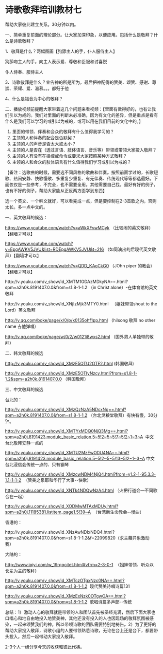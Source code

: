 # 诗歌敬拜培训教材七



<p>帮助大家彼此建立关系。30分钟以内。</p>

<p>一、简单重复前面的理论部分。让大家加深印象，以便应用。包括什么是敬拜？什么是诗歌敬拜？</p>

<p>1、敬拜是什么？两幅图画【狗舔主人的手，仆人服侍主人】</p>

<p>狗舔吻主人的手，向主人表示爱、尊敬和臣服和讨喜悦</p>

<p>仆人侍奉、服侍主人</p>

<p>3、诗歌敬拜是什么？宣告神的所是所为，最后把神配得的赞美、颂赞、感谢、尊崇、荣耀、爱、渴慕。。。都归于他</p>

<p>4、什么是福音为中心的敬拜？</p>

<p>二、播放视频前提醒大家带着这几个问题来看视频：【里面有做得好的，也有让我们引以为戒的。我们对里面的判断未必准确，因为有文化的差异，但是重点是看有什么是我们可以学习的或引以为戒的，或可以用在我们目前的文化中的。】</p>

<ol>
	<li>里面的带领、伴奏和会众的敬拜有什么值得我学习的？</li>
	<li>主领的人和伴奏的配合是否默契？</li>
	<li>主领的人的声音是否太大或太小？</li>
	<li>主领的人是否在（透过言语、肢体语言、音乐等）带领或带领大家投入敬拜？</li>
	<li>主领的人有没有在操控或命令或要求大家按照某种方式敬拜？</li>
	<li>主领的人和会众的肢体语言有什么值得我们学习或引以为戒的？</li>
</ol>

<p>【备注：选歌曲的时候，需要选不同风格的歌曲和伴奏。按照前面学过的，长歌短歌、热闹安静、快歌慢歌、多重复少重复、有无伴奏、传统现代等等都选最好。下面仅仅是一些参考，不完全，也不需要全用，其他需要自己找。最好有好的例子，也有不好的例子，帮助大家能从正反两方面学到东西】</p>

<p>选一个英文、一个韩文就好，可以看完成一点，但是要控制在2-3首歌之内，否则太长。多一点中文的。</p>

<p>一、英文敬拜的候选：</p>

<p><a href="https://www.youtube.com/watch?v=aWkXFvwMCyk">https://www.youtube.com/watch?v=aWkXFvwMCyk</a>&nbsp;（比较闹的英文敬拜）【翻墙才可以】</p>

<p><a href="https://www.youtube.com/watch?v=EpgAWKV5JVU&amp;list=RDEpgAWKV5JVU&amp;t=216">https://www.youtube.com/watch?v=EpgAWKV5JVU&amp;list=RDEpgAWKV5JVU&amp;t=216</a>&nbsp;（如同演出的后现代英文敬拜）【翻墙才可以】</p>

<p><a href="https://www.youtube.com/watch?v=QDD_KAoCkG0">https://www.youtube.com/watch?v=QDD_KAoCkG0</a>&nbsp;（JOhn piper 的教会）【翻墙才可以】</p>

<p>http://v.youku.com/v_show/id_XMTM1ODAzMDkyNA==.html?spm=a2h0k.8191407.0.0&amp;from=s1.8-1-1.2 （in Christ alone）-在体育馆的英文敬拜</p>

<p>http://v.youku.com/v_show/id_XNjIzMjk3MTY0.html &nbsp;&nbsp;（姐妹带领shout to the Lord）英文敬拜</p>

<p><a href="http://v.qq.com/boke/page/x/0/p/x0135ohf1pp.html">http://v.qq.com/boke/page/x/0/p/x0135ohf1pp.html</a>&nbsp;（hilsong 敬拜 no other name 吉他弹唱）</p>

<p><a href="http://v.qq.com/boke/page/w/0/2/w0121i8wxs2.html">http://v.qq.com/boke/page/w/0/2/w0121i8wxs2.html</a>&nbsp;（国外男人单独带的敬拜）</p>

<p>二、韩文敬拜的候选</p>

<p><a href="http://v.youku.com/v_show/id_XMzE5OTU2OTE2.html">http://v.youku.com/v_show/id_XMzE5OTU2OTE2.html</a>&nbsp;(韩国敬拜)</p>

<p><a href="http://v.youku.com/v_show/id_XMzE5OTIyNzcy.html?from=s1.8-1-1.2&amp;spm=a2h0k.8191407.0.0">http://v.youku.com/v_show/id_XMzE5OTIyNzcy.html?from=s1.8-1-1.2&amp;spm=a2h0k.8191407.0.0</a>&nbsp;（韩国敬拜）</p>

<p>三、中文敬拜的候选</p>

<p>台北的：</p>

<p><a href="http://v.youku.com/v_show/id_XMzQzNzA5NDcxNg==.html?spm=a2h0k.8191407.0.0&amp;from=s1.8-1-1.2">http://v.youku.com/v_show/id_XMzQzNzA5NDcxNg==.html?spm=a2h0k.8191407.0.0&amp;from=s1.8-1-1.2</a>&nbsp;（台北灵粮堂敬拜）有快有慢，30分钟。</p>

<p><a href="http://v.youku.com/v_show/id_XMTYxMDQ0NjQ3Mg==.html?spm=a2h0j.8191423.module_basic_relation.5~5!2~5~5!7~5!2~1~3~A">http://v.youku.com/v_show/id_XMTYxMDQ0NjQ3Mg==.html?spm=a2h0j.8191423.module_basic_relation.5~5!2~5~5!7~5!2~1~3~A</a>&nbsp;&nbsp;中文台北敬拜安静一点的</p>

<p><a href="http://v.youku.com/v_show/id_XMTU2MzEwODU4NA==.html?spm=a2h0j.8191423.module_basic_relation.5~5!2~5~5!13~5!2~1~3~A">http://v.youku.com/v_show/id_XMTU2MzEwODU4NA==.html?spm=a2h0j.8191423.module_basic_relation.5~5!2~5~5!13~5!2~1~3~A</a>&nbsp;中文台北浸信会传统一点的、只有钢琴</p>

<p><a href="http://v.youku.com/v_show/id_XMzcwNDM4NjQ4.html?from=y1.2-1-95.3.3-1.1-1-1-2">http://v.youku.com/v_show/id_XMzcwNDM4NjQ4.html?from=y1.2-1-95.3.3-1.1-1-1-2</a>&nbsp;&nbsp;（赞美之泉耶和华行了大事--快歌）</p>

<p><a href="http://v.youku.com/v_show/id_XNTk4NDQwNzA4.html">http://v.youku.com/v_show/id_XNTk4NDQwNzA4.html</a>&nbsp;（火把行道会—不同歌合在一起）</p>

<p><a href="http://v.youku.com/v_show/id_XODMwMTAxMDUy.html?spm=a2h0j.11185381.listitem_page1.5!39~A">http://v.youku.com/v_show/id_XODMwMTAxMDUy.html?spm=a2h0j.11185381.listitem_page1.5!39~A</a>&nbsp;&nbsp;（台湾新生命教会--慢曲）</p>

<p>香港的：</p>

<p>http://v.youku.com/v_show/id_XNzAwNDIxNDQ4.html?spm=a2h0k.8191407.0.0&amp;from=s1.8-1-1.2&amp;f=22099820（求主藉异象激动我）&nbsp;&nbsp;</p>

<p>大陆的：</p>

<p><a href="#vfrm=2-3-0-1">http://www.iqiyi.com/w_19rqqoitet.html#vfrm=2-3-0-1</a>&nbsp;&nbsp;（姐妹带领、听众以长辈为主的敬拜）</p>

<p><a href="http://v.youku.com/v_show/id_XMTczOTgxNzc0NA==.html?spm=a2h0k.8191407.0.0&amp;from=s1.8-1-1.2">http://v.youku.com/v_show/id_XMTczOTgxNzc0NA==.html?spm=a2h0k.8191407.0.0&amp;from=s1.8-1-1.2</a>&nbsp;&nbsp;现代赞美诗唱诗篇131</p>

<p><a href="http://v.youku.com/v_show/id_XMzExNzk0OTgwOA==.html?spm=a2h0k.8191407.0.0&amp;from=s1.8-1-1.2">http://v.youku.com/v_show/id_XMzExNzk0OTgwOA==.html?spm=a2h0k.8191407.0.0&amp;from=s1.8-1-1.2</a>&nbsp;&nbsp;歌唱诗篇多声部--传统</p>

<p>总结：1）激动人心的敬拜就是带领的人和团队首先被圣经充满，然后下面大家也口唱心和地自由地投入地赞美神，其他还没有投入的人也因现场的敬拜氛围被感染，一起来颂赞我们的神。所以带领诗歌的团队需要特别地祷告。2）为了更好的帮助大家投入敬拜，诗歌小组的人要带领熟悉诗歌，无论在台上还是台下，都要带头投入，然后一起带动大家投入敬拜。</p>

<p>2-3个人一组分享今天的收获和彼此代祷。</p>